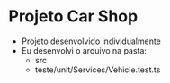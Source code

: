 # Projeto Car Shop

- Projeto desenvolvido individualmente
- Eu desenvolvi o arquivo na pasta:
  - src
  - teste/unit/Services/Vehicle.test.ts
